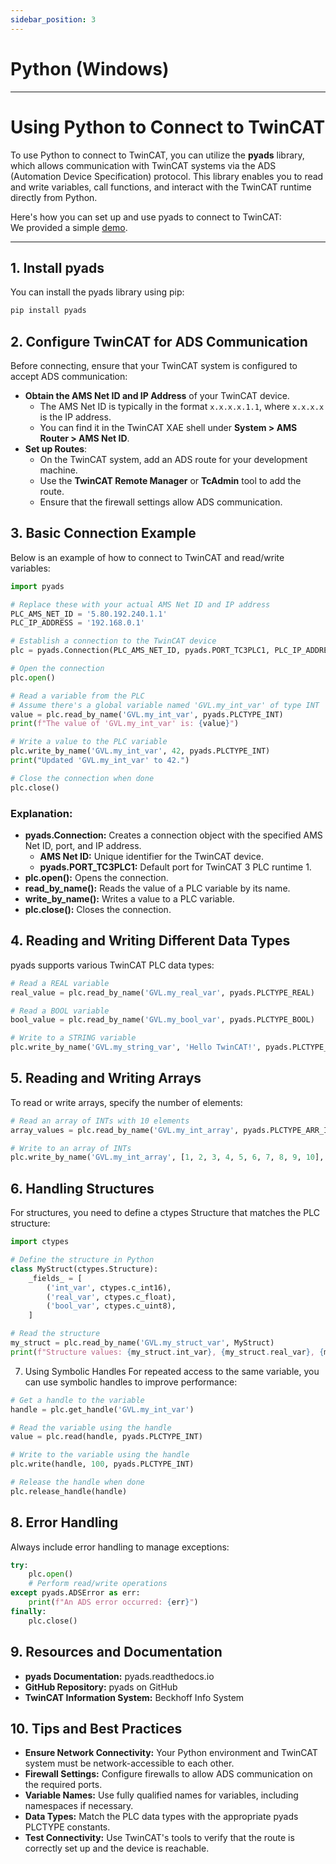 ```yaml
---
sidebar_position: 3
---
```



# Python (Windows)
---
# Using Python to Connect to TwinCAT

To use Python to connect to TwinCAT, you can utilize the **pyads** library, which allows communication with TwinCAT systems via the ADS (Automation Device Specification) protocol. This library enables you to read and write variables, call functions, and interact with the TwinCAT runtime directly from Python.

Here's how you can set up and use pyads to connect to TwinCAT:    
We provided a simple [demo](https://git.zeroerr.cn/Don/python2TC).

---
## 1. Install pyads

You can install the pyads library using pip:

```bash
pip install pyads
```


## 2. Configure TwinCAT for ADS Communication

Before connecting, ensure that your TwinCAT system is configured to accept ADS communication:

- **Obtain the AMS Net ID and IP Address** of your TwinCAT device.
  - The AMS Net ID is typically in the format `x.x.x.x.1.1`, where `x.x.x.x` is the IP address.
  - You can find it in the TwinCAT XAE shell under **System > AMS Router > AMS Net ID**.
- **Set up Routes**:
  - On the TwinCAT system, add an ADS route for your development machine.
  - Use the **TwinCAT Remote Manager** or **TcAdmin** tool to add the route.
  - Ensure that the firewall settings allow ADS communication.



## 3. Basic Connection Example

Below is an example of how to connect to TwinCAT and read/write variables:

```python
import pyads

# Replace these with your actual AMS Net ID and IP address
PLC_AMS_NET_ID = '5.80.192.240.1.1'
PLC_IP_ADDRESS = '192.168.0.1'

# Establish a connection to the TwinCAT device
plc = pyads.Connection(PLC_AMS_NET_ID, pyads.PORT_TC3PLC1, PLC_IP_ADDRESS)

# Open the connection
plc.open()

# Read a variable from the PLC
# Assume there's a global variable named 'GVL.my_int_var' of type INT
value = plc.read_by_name('GVL.my_int_var', pyads.PLCTYPE_INT)
print(f"The value of 'GVL.my_int_var' is: {value}")

# Write a value to the PLC variable
plc.write_by_name('GVL.my_int_var', 42, pyads.PLCTYPE_INT)
print("Updated 'GVL.my_int_var' to 42.")

# Close the connection when done
plc.close()
```

### Explanation:
- **pyads.Connection:** Creates a connection object with the specified AMS Net ID, port, and IP address.
  - **AMS Net ID:** Unique identifier for the TwinCAT device.
  - **pyads.PORT_TC3PLC1:** Default port for TwinCAT 3 PLC runtime 1.
- **plc.open():** Opens the connection.
- **read_by_name():** Reads the value of a PLC variable by its name.
- **write_by_name():** Writes a value to a PLC variable.
- **plc.close():** Closes the connection.


## 4. Reading and Writing Different Data Types
pyads supports various TwinCAT PLC data types:

``` python
# Read a REAL variable
real_value = plc.read_by_name('GVL.my_real_var', pyads.PLCTYPE_REAL)

# Read a BOOL variable
bool_value = plc.read_by_name('GVL.my_bool_var', pyads.PLCTYPE_BOOL)

# Write to a STRING variable
plc.write_by_name('GVL.my_string_var', 'Hello TwinCAT!', pyads.PLCTYPE_STRING)

```

## 5. Reading and Writing Arrays
To read or write arrays, specify the number of elements:

``` python
# Read an array of INTs with 10 elements
array_values = plc.read_by_name('GVL.my_int_array', pyads.PLCTYPE_ARR_INT(10))

# Write to an array of INTs
plc.write_by_name('GVL.my_int_array', [1, 2, 3, 4, 5, 6, 7, 8, 9, 10], pyads.PLCTYPE_ARR_INT(10))

```

## 6. Handling Structures
For structures, you need to define a ctypes Structure that matches the PLC structure:

``` python
import ctypes

# Define the structure in Python
class MyStruct(ctypes.Structure):
    _fields_ = [
        ('int_var', ctypes.c_int16),
        ('real_var', ctypes.c_float),
        ('bool_var', ctypes.c_uint8),
    ]

# Read the structure
my_struct = plc.read_by_name('GVL.my_struct_var', MyStruct)
print(f"Structure values: {my_struct.int_var}, {my_struct.real_var}, {my_struct.bool_var}")

```
7. Using Symbolic Handles
For repeated access to the same variable, you can use symbolic handles to improve performance:

``` python
# Get a handle to the variable
handle = plc.get_handle('GVL.my_int_var')

# Read the variable using the handle
value = plc.read(handle, pyads.PLCTYPE_INT)

# Write to the variable using the handle
plc.write(handle, 100, pyads.PLCTYPE_INT)

# Release the handle when done
plc.release_handle(handle)

```

## 8. Error Handling
Always include error handling to manage exceptions:

``` python 
try:
    plc.open()
    # Perform read/write operations
except pyads.ADSError as err:
    print(f"An ADS error occurred: {err}")
finally:
    plc.close()

```

## 9. Resources and Documentation
- **pyads Documentation:** pyads.readthedocs.io
- **GitHub Repository:** pyads on GitHub
- **TwinCAT Information System:** Beckhoff Info System

## 10. Tips and Best Practices
- **Ensure Network Connectivity:** Your Python environment and TwinCAT system must be network-accessible to each other.
- **Firewall Settings:** Configure firewalls to allow ADS communication on the required ports.
- **Variable Names:** Use fully qualified names for variables, including namespaces if necessary.
- **Data Types:** Match the PLC data types with the appropriate pyads PLCTYPE constants.
- **Test Connectivity:** Use TwinCAT's tools to verify that the route is correctly set up and the device is reachable.
